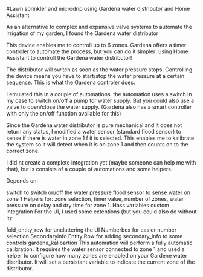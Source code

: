 #Lawn sprinkler and microdrip using Gardena water distributor and Home Assistant

As an alternative to complex and expansive valve systems to automate the irrigation of my garden, I found the Gardena water distributor

This device enables me to controll up to 6 zones. Gardena offers a timer controler to automate the process, but you can do it simpler: using Home Assistant to controll the Gardena water distributor!

The distributor will switch as soon as the water pressure stops. Controlling the device means you have to start/stop the water pressure at a certain sequence. This is what the Gardena controler does.

I emulated this in a couple of automations. the automation uses a switch in my case to switch on/off a pump for water supply. But you could also use a valve to open/close the water supply. (Gardena also has a smart controller with only the on/off function available for this)

Since the Gardena water distributor is pure mechanical and it does not return any status, I modified a water sensor (standard flood sensor) to sense if there is water in zone 1 f it is selected. This enables me to kalibrate the system so it will detect when it is on zone 1 and then counts on to the correct zone.

I did'nt create a complete integration yet (maybe someone can help me with that), but is consists of a couple of automations and some helpers.

Depends on:

switch to switch on/off the water pressure
flood sensor to sense water on zone 1
Helpers for: zone selection, timer value, number of zones, water pressure on delay and dry time for zone 1.
Hass variables custom integration
For the UI, I used some extentions (but you could also do without it):

fold_entity_row for uncluttering the UI
Numberbox for easier number selection
Secondaryinfo Entity Row for adding secondary_info to some controls
gardena_kalibartion This automation will perform a fully automatic calibration. It requires the water sensor connected to zone 1 and used a helper to configure how many zones are enabled on your Gardene water distributor. It will set a persistant variable to indicate the current zone of the distributor.
